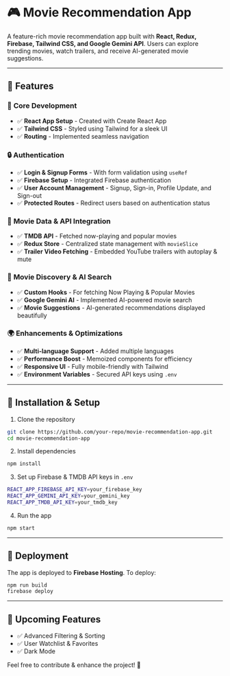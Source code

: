 # 🎮 Movie Recommendation App

A feature-rich movie recommendation app built with **React, Redux, Firebase, Tailwind CSS, and Google Gemini API**. Users can explore trending movies, watch trailers, and receive AI-generated movie suggestions.

---

## 🚀 Features

### 🏢 **Core Development**

- ✅ **React App Setup** - Created with Create React App
- ✅ **Tailwind CSS** - Styled using Tailwind for a sleek UI
- ✅ **Routing** - Implemented seamless navigation

### 🔒 **Authentication**

- ✅ **Login & Signup Forms** - With form validation using `useRef`
- ✅ **Firebase Setup** - Integrated Firebase authentication
- ✅ **User Account Management** - Signup, Sign-in, Profile Update, and Sign-out
- ✅ **Protected Routes** - Redirect users based on authentication status

### 🎥 **Movie Data & API Integration**

- ✅ **TMDB API** - Fetched now-playing and popular movies
- ✅ **Redux Store** - Centralized state management with `movieSlice`
- ✅ **Trailer Video Fetching** - Embedded YouTube trailers with autoplay & mute

### 🌮 **Movie Discovery & AI Search**

- ✅ **Custom Hooks** - For fetching Now Playing & Popular Movies
- ✅ **Google Gemini AI** - Implemented AI-powered movie search
- ✅ **Movie Suggestions** - AI-generated recommendations displayed beautifully

### 🌍 **Enhancements & Optimizations**

- ✅ **Multi-language Support** - Added multiple languages
- ✅ **Performance Boost** - Memoized components for efficiency
- ✅ **Responsive UI** - Fully mobile-friendly with Tailwind
- ✅ **Environment Variables** - Secured API keys using `.env`

---

## 🔧 Installation & Setup

1. Clone the repository

```sh
git clone https://github.com/your-repo/movie-recommendation-app.git
cd movie-recommendation-app
```

2. Install dependencies

```sh
npm install
```

3. Set up Firebase & TMDB API keys in `.env`

```sh
REACT_APP_FIREBASE_API_KEY=your_firebase_key
REACT_APP_GEMINI_API_KEY=your_gemini_key
REACT_APP_TMDB_API_KEY=your_tmdb_key
```

4. Run the app

```sh
npm start
```

---

## 📱 Deployment

The app is deployed to **Firebase Hosting**. To deploy:

```sh
npm run build
firebase deploy
```

---

## 🎯 Upcoming Features

- ✅ Advanced Filtering & Sorting
- ✅ User Watchlist & Favorites
- ✅ Dark Mode

Feel free to contribute & enhance the project! 🚀
